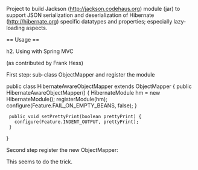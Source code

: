 Project to build Jackson (http://jackson.codehaus.org) module (jar) to support JSON serialization and deserialization of Hibernate (http://hibernate.org) specific datatypes and properties; especially lazy-loading aspects.

== Usage ==

h2. Using with Spring MVC

(as contributed by Frank Hess)

First step: sub-class ObjectMapper and register the module

   public class HibernateAwareObjectMapper extends ObjectMapper {
     public HibernateAwareObjectMapper() {
       HibernateModule hm = new HibernateModule();
       registerModule(hm);
       configure(Feature.FAIL_ON_EMPTY_BEANS, false);
     }

     public void setPrettyPrint(boolean prettyPrint) {
       configure(Feature.INDENT_OUTPUT, prettyPrint);
     }
   }

Second step register the new ObjectMapper:

  <bean class="org.springframework.web.servlet.mvc.annotation.AnnotationMethodHandlerAdapter">
    <property name="messageConverters">
      <array>
        <bean id="jsonConverter"
      	   class="org.springframework.http.converter.json.MappingJacksonHttpMessageConverter">
          <property name="objectMapper">
            <bean class="campus.authorweb.util.HibernateAwareObjectMapper"/>
          </property>
        </bean>
      </array>
    </property>
  </bean>

This seems to do the trick.
